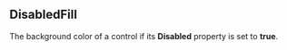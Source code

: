 ## DisabledFill ##
The background color of a control if its **Disabled** property is set to **true**.
